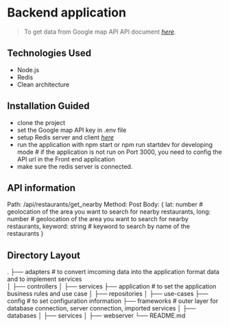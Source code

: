 # Backend application

> To get data from Google map API
> API document [_here_](https://developers.google.com/maps/documentation/places/web-service/search-nearby#maps_http_places_nearbysearch-js).

## Technologies Used

- Node.js
- Redis
- Clean architecture

## Installation Guided

- clone the project
- set the Google map API key in .env file
- setup Redis server and client [_here_](https://redis.io/docs/getting-started/installation/)
- run the application with npm start or npm run startdev for developing mode # if the application is not run on Port 3000, you need to config the API url in the Front end application
- make sure the redis server is connected.

## API information

Path: /api/restaurants/get_nearby
Method: Post
Body: {
lat: number # geolocation of the area you want to search for nearby restaurants,
long: number # geolocation of the area you want to search for nearby restaurants,
keyword: string # keyword to search by name of the restaurants
}

## Directory Layout

.
├── adapters # to convert imcoming data into the application format data and to implement services  
│ ├── controllers
│ ├── services
├── application # to set the application business rules and use case
│ ├── repositories
│ ├── use-cases
├── config # to set configuration information
├── frameworks # outer layer for database connection, server connection, imported services
│ ├── databases
│ ├── services
│ ├── webserver
└── README.md

